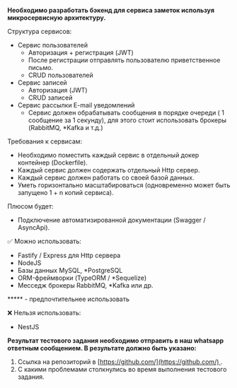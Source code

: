 **Необходимо разработать бэкенд для сервиса заметок используя микросервисную архитектуру.**

Структура сервисов:

- Сервис пользователей
    - Авторизация + регистрация (JWT)
    - После регистрации отправлять пользователю приветственное письмо.
    - CRUD пользователей
- Сервис записей
    - Авторизация (JWT)
    - CRUD записей
- Сервис рассылки E-mail уведомлений
    - Сервис должен обрабатывать сообщения в порядке очереди ( 1 сообщение за 1 секунду), для этого стоит использовать брокеры (RabbitMQ, *Kafka и т.д.)

Требования к сервисам:

- Необходимо поместить каждый сервис в отдельный докер контейнер (Dockerfile).
- Каждый сервис должен содержать отдельный Http сервер.
- Каждый сервис должен работать со своей базой данных.
- Уметь горизонтально масштабироваться (одновременно может быть запущено 1 + n копий сервиса).

Плюсом будет:

- Подключение автоматизированной документации (Swagger / AsyncApi).

<aside>
✅ Можно использовать:

</aside>

- Fastify / Express для Http сервера
- NodeJS
- Базы данных MySQL, *PostgreSQL
- ORM-фреймворки (TypeORM / *Sequelize)
- Месседж брокеры RabbitMQ, *Kafka или др.

***** - предпочтительнее использовать

<aside>
❌ Нельзя использовать:

</aside>

- NestJS

**Результат тестового задания необходимо отправить в наш whatsapp ответным сообщением. В результате должно быть указано:**

1. Ссылка на репозиторий в [https://github.com/](https://github.com/) .
2. С какими проблемами столкнулись во время выполнения тестового задания.
